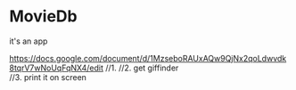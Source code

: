 # MovieDb
it's an app

 https://docs.google.com/document/d/1MzseboRAUxAQw9QjNx2qoLdwvdk8tqrV7wNoUqFqNX4/edit
//1. 
//2. get giffinder  
//3. print it on screen